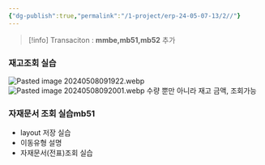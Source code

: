 ```yaml
---
{"dg-publish":true,"permalink":"/1-project/erp-24-05-07-13/2//"}
---
```


>[!info]
Transaciton : **mmbe,mb51,mb52** 추가
### 재고조회 실습
![Pasted image 20240508091922.webp](/img/user/1.%20Project/ERP%EA%B5%90%EC%9C%A1(24.05.07~13)/assets/Pasted%20image%2020240508091922.webp)
![Pasted image 20240508092001.webp](/img/user/1.%20Project/ERP%EA%B5%90%EC%9C%A1(24.05.07~13)/assets/Pasted%20image%2020240508092001.webp)
수량 뿐만 아니라 재고 금액, 조회가능

### 자재문서 조회 실습mb51
- layout 저장 실습
- 이동유형 설명
- 자재문서(전표)조회 실습